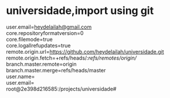 # universidade,import using git
user.email=heydelailah@gmail.com                                                                              
core.repositoryformatversion=0                                                                                
core.filemode=true                                                                                            
core.logallrefupdates=true                                                                                    
remote.origin.url=https://github.com/heydelailah/universidade.git                                             
remote.origin.fetch=+refs/heads/*:refs/remotes/origin/*                                                       
branch.master.remote=origin                                                                                   
branch.master.merge=refs/heads/master                                                                         
user.name=                                                                                                    
user.email=                                                                                                   
root@2e398d216585:/projects/universidade#     